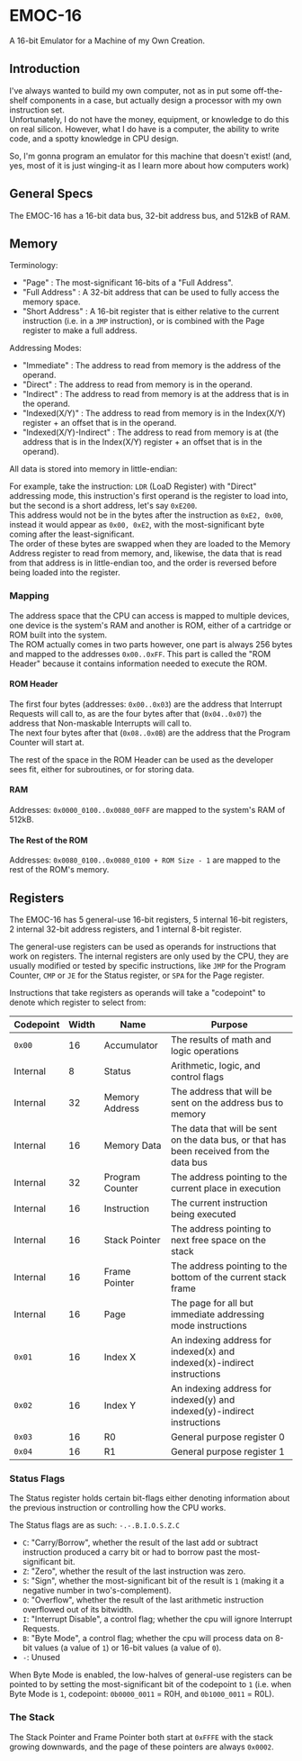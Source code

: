 # EMOC-16

A 16-bit Emulator for a Machine of my Own Creation.

## Introduction

I've always wanted to build my own computer, not as in put some off-the-shelf components in a case, but actually design a processor with my own instruction set.  
Unfortunately, I do not have the money, equipment, or knowledge to do this on real silicon. However, what I do have is a computer, the ability to write code, and a spotty knowledge in CPU design.

So, I'm gonna program an emulator for this machine that doesn't exist! (and, yes, most of it is just winging-it as I learn more about how computers work)

## General Specs

The EMOC-16 has a 16-bit data bus, 32-bit address bus, and 512kB of RAM.

## Memory

Terminology:

- "Page" : The most-significant 16-bits of a "Full Address".
- "Full Address" : A 32-bit address that can be used to fully access the memory space.
- "Short Address" : A 16-bit register that is either relative to the current instruction (i.e. in a `JMP` instruction), or is combined with the Page register to make a full address.

Addressing Modes:

- "Immediate" : The address to read from memory is the address of the operand.
- "Direct" : The address to read from memory is in the operand.
- "Indirect" : The address to read from memory is at the address that is in the operand.
- "Indexed(X/Y)" : The address to read from memory is in the Index(X/Y) register + an offset that is in the operand.
- "Indexed(X/Y)-Indirect" : The address to read from memory is at (the address that is in the Index(X/Y) register + an offset that is in the operand).

All data is stored into memory in little-endian:

For example, take the instruction: `LDR` (LoaD Register) with "Direct" addressing mode, this instruction's first operand is the register to load into, but the second is a short address, let's say `0xE200`.  
This address would not be in the bytes after the instruction as `0xE2, 0x00`, instead it would appear as `0x00, 0xE2`, with the most-significant byte coming after the least-significant.  
The order of these bytes are swapped when they are loaded to the Memory Address register to read from memory, and, likewise, the data that is read from that address is in little-endian too, and the order is reversed before being loaded into the register.

### Mapping

The address space that the CPU can access is mapped to multiple devices, one device is the system's RAM and another is ROM, either of a cartridge or ROM built into the system.  
The ROM actually comes in two parts however, one part is always 256 bytes and mapped to the addresses `0x00..0xFF`. This part is called the "ROM Header" because it contains information needed to execute the ROM.

#### ROM Header

The first four bytes (addresses: `0x00..0x03`) are the address that Interrupt Requests will call to, as are the four bytes after that (`0x04..0x07`) the address that Non-maskable Interrupts will call to.  
The next four bytes after that (`0x08..0x0B`) are the address that the Program Counter will start at.

The rest of the space in the ROM Header can be used as the developer sees fit, either for subroutines, or for storing data.

#### RAM

Addresses: `0x0000_0100..0x0080_00FF` are mapped to the system's RAM of 512kB.

#### The Rest of the ROM

Addresses: `0x0080_0100..0x0080_0100 + ROM Size - 1` are mapped to the rest of the ROM's memory.

## Registers

The EMOC-16 has 5 general-use 16-bit registers, 5 internal 16-bit registers, 2 internal 32-bit address registers, and 1 internal 8-bit register.

The general-use registers can be used as operands for instructions that work on registers.
The internal registers are only used by the CPU, they are usually modified or tested by specific instructions, like `JMP` for the Program Counter, `CMP` or `JE` for the Status register, or `SPA` for the Page register.

Instructions that take registers as operands will take a "codepoint" to denote which register to select from:

| Codepoint | Width | Name            | Purpose                                                                                 |
| --------- | ----- | --------------- | --------------------------------------------------------------------------------------- |
| `0x00`    | 16    | Accumulator     | The results of math and logic operations                                                |
| Internal  | 8     | Status          | Arithmetic, logic, and control flags                                                    |
| Internal  | 32    | Memory Address  | The address that will be sent on the address bus to memory                              |
| Internal  | 16    | Memory Data     | The data that will be sent on the data bus, or that has been received from the data bus |
| Internal  | 32    | Program Counter | The address pointing to the current place in execution                                  |
| Internal  | 16    | Instruction     | The current instruction being executed                                                  |
| Internal  | 16    | Stack Pointer   | The address pointing to next free space on the stack                                    |
| Internal  | 16    | Frame Pointer   | The address pointing to the bottom of the current stack frame                           |
| Internal  | 16    | Page            | The page for all but immediate addressing mode instructions                             |
| `0x01`    | 16    | Index X         | An indexing address for indexed(x) and indexed(x)-indirect instructions                 |
| `0x02`    | 16    | Index Y         | An indexing address for indexed(y) and indexed(y)-indirect instructions                 |
| `0x03`    | 16    | R0              | General purpose register 0                                                              |
| `0x04`    | 16    | R1              | General purpose register 1                                                              |

### Status Flags

The Status register holds certain bit-flags either denoting information about the previous instruction or controlling how the CPU works.

The Status flags are as such: `-.-.B.I.O.S.Z.C`

- `C`: "Carry/Borrow", whether the result of the last add or subtract instruction produced a carry bit or had to borrow past the most-significant bit.
- `Z`: "Zero", whether the result of the last instruction was zero.
- `S`: "Sign", whether the most-significant bit of the result is `1` (making it a negative number in two's-complement).
- `O`: "Overflow", whether the result of the last arithmetic instruction overflowed out of its bitwidth.
- `I`: "Interrupt Disable", a control flag; whether the cpu will ignore Interrupt Requests.
- `B`: "Byte Mode", a control flag; whether the cpu will process data on 8-bit values (a value of `1`) or 16-bit values (a value of `0`).
- `-`: Unused

When Byte Mode is enabled, the low-halves of general-use registers can be pointed to by setting the most-significant bit of the codepoint to `1` (i.e. when Byte Mode is `1`, codepoint: `0b0000_0011` = R0H, and `0b1000_0011` = R0L).

### The Stack

The Stack Pointer and Frame Pointer both start at `0xFFFE` with the stack growing downwards, and the page of these pointers are always `0x0002`.
